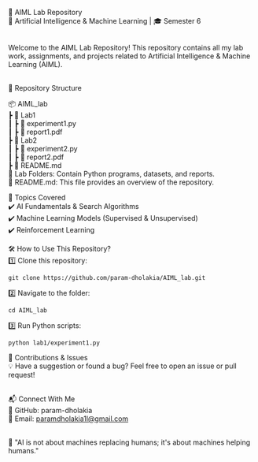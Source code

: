 
📌 AIML Lab Repository<br>
🚀 Artificial Intelligence & Machine Learning | 🎓 Semester 6<br><br>

Welcome to the AIML Lab Repository! This repository contains all my lab work, assignments, and projects related to Artificial Intelligence & Machine Learning (AIML).<br><br>

📂 Repository Structure<br>

📦 AIML_lab<br>
 ┣ 📂 Lab1<br>
 ┃ ┣ 📜 experiment1.py<br>
 ┃ ┣ 📜 report1.pdf<br>
 ┣ 📂 Lab2<br>
 ┃ ┣ 📜 experiment2.py<br>
 ┃ ┣ 📜 report2.pdf<br>
 ┣ 📜 README.md<br>
🔹 Lab Folders: Contain Python programs, datasets, and reports.<br>
🔹 README.md: This file provides an overview of the repository.<br>

📖 Topics Covered<br>
✔️ AI Fundamentals & Search Algorithms<br>
✔️ Machine Learning Models (Supervised & Unsupervised)<br>
✔️ Reinforcement Learning<br>

🛠️ How to Use This Repository?<br>
1️⃣ Clone this repository:<br>

```
git clone https://github.com/param-dholakia/AIML_lab.git
```
2️⃣ Navigate to the folder:<br>
```
cd AIML_lab
```
3️⃣ Run Python scripts:<br>

```
python lab1/experiment1.py
```

🌟 Contributions & Issues<br>
💡 Have a suggestion or found a bug? Feel free to open an issue or pull request!<br><br>

📬 Connect With Me<br>
🔗 GitHub: param-dholakia<br>
📧 Email: paramdholakia1l@gmail.com<br><br>

🔹 "AI is not about machines replacing humans; it's about machines helping humans."<br>
